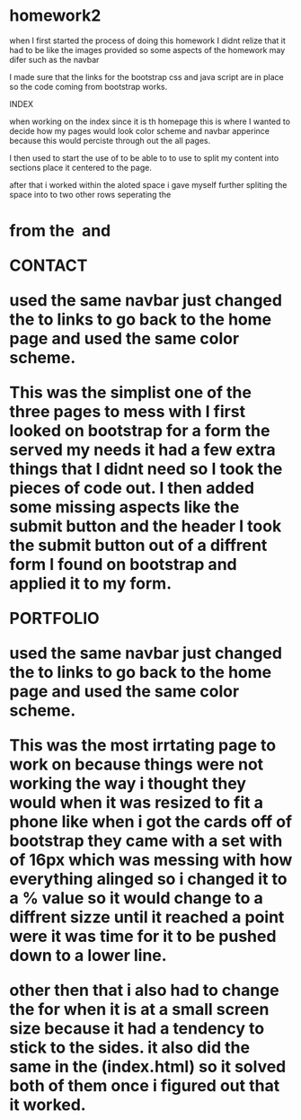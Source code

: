 # homework2

when I first started the process of doing this homework I didnt relize that it had to be like the images provided so some aspects of the homework may difer such as the navbar

I made sure that the links for the bootstrap css and java script are in place so the code coming from bootstrap works.

INDEX

when working on the index since it is th homepage this is where I wanted to decide how my pages would look color scheme and navbar apperince because this would perciste through out the all pages.

I then used <container-fluid> to start the use of <rows> to be able to to use <col> to split my content into sections place it centered to the page.

after that i worked within the aloted space i gave myself further spliting the space into to two other rows seperating the <h1> from the <img> and <p>

CONTACT

used the same navbar just changed the to links to go back to the home page and used the same color scheme.

This was the simplist one of the three pages to mess with I first looked on bootstrap for a form the served my needs it had a few extra things that I didnt need so I took the pieces of code out. I then added some missing aspects like the submit button and the header I took the submit button out of a diffrent form I found on bootstrap and applied it to my form.


PORTFOLIO

used the same navbar just changed the to links to go back to the home page and used the same color scheme.

This was the most irrtating page to work on because things were not working the way i thought they would when it was resized to fit a phone like when i got the cards off of bootstrap they came with a set with of 16px which was messing with how everything alinged so i changed it to a % value so it would change to a diffrent sizze until it reached  a point were it was time for it to be pushed down to a lower line.

other then that i also had to change the <col> for when it is at a small screen size because it had a tendency to stick to the sides. it also did the same in the (index.html) so it solved both of them once i figured out that it worked.